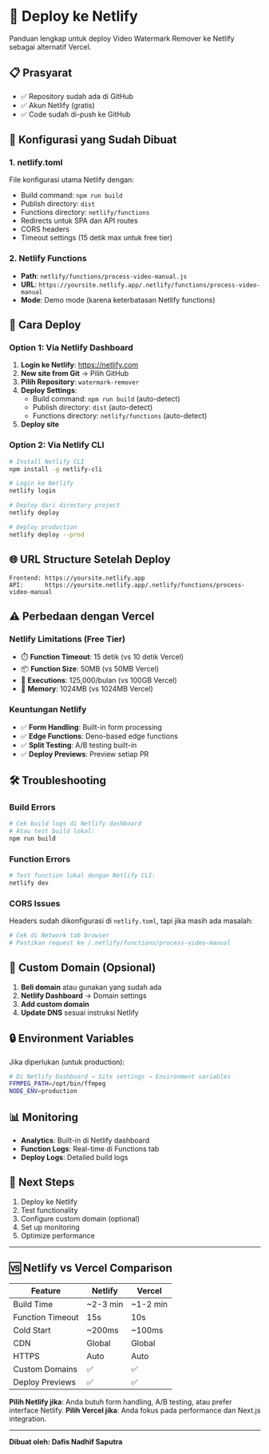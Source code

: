 # 🚀 Deploy ke Netlify

Panduan lengkap untuk deploy Video Watermark Remover ke Netlify sebagai alternatif Vercel.

## 📋 **Prasyarat**

- ✅ Repository sudah ada di GitHub
- ✅ Akun Netlify (gratis)
- ✅ Code sudah di-push ke GitHub

## 🎯 **Konfigurasi yang Sudah Dibuat**

### **1. netlify.toml**
File konfigurasi utama Netlify dengan:
- Build command: `npm run build`
- Publish directory: `dist`
- Functions directory: `netlify/functions`
- Redirects untuk SPA dan API routes
- CORS headers
- Timeout settings (15 detik max untuk free tier)

### **2. Netlify Functions**
- **Path**: `netlify/functions/process-video-manual.js`
- **URL**: `https://yoursite.netlify.app/.netlify/functions/process-video-manual`
- **Mode**: Demo mode (karena keterbatasan Netlify functions)

## 🔧 **Cara Deploy**

### **Option 1: Via Netlify Dashboard**

1. **Login ke Netlify**: https://netlify.com
2. **New site from Git** → Pilih GitHub
3. **Pilih Repository**: `watermark-remover`
4. **Deploy Settings**:
   - Build command: `npm run build` (auto-detect)
   - Publish directory: `dist` (auto-detect)
   - Functions directory: `netlify/functions` (auto-detect)
5. **Deploy site**

### **Option 2: Via Netlify CLI**

```bash
# Install Netlify CLI
npm install -g netlify-cli

# Login ke Netlify
netlify login

# Deploy dari directory project
netlify deploy

# Deploy production
netlify deploy --prod
```

## 🌐 **URL Structure Setelah Deploy**

```
Frontend: https://yoursite.netlify.app
API:      https://yoursite.netlify.app/.netlify/functions/process-video-manual
```

## ⚠️ **Perbedaan dengan Vercel**

### **Netlify Limitations (Free Tier)**
- ⏱️ **Function Timeout**: 15 detik (vs 10 detik Vercel)
- 📦 **Function Size**: 50MB (vs 50MB Vercel)
- 🔄 **Executions**: 125,000/bulan (vs 100GB Vercel)
- 💾 **Memory**: 1024MB (vs 1024MB Vercel)

### **Keuntungan Netlify**
- ✅ **Form Handling**: Built-in form processing
- ✅ **Edge Functions**: Deno-based edge functions
- ✅ **Split Testing**: A/B testing built-in
- ✅ **Deploy Previews**: Preview setiap PR

## 🛠️ **Troubleshooting**

### **Build Errors**
```bash
# Cek build logs di Netlify dashboard
# Atau test build lokal:
npm run build
```

### **Function Errors**
```bash
# Test function lokal dengan Netlify CLI:
netlify dev
```

### **CORS Issues**
Headers sudah dikonfigurasi di `netlify.toml`, tapi jika masih ada masalah:
```bash
# Cek di Network tab browser
# Pastikan request ke /.netlify/functions/process-video-manual
```

## 📝 **Custom Domain (Opsional)**

1. **Beli domain** atau gunakan yang sudah ada
2. **Netlify Dashboard** → Domain settings
3. **Add custom domain**
4. **Update DNS** sesuai instruksi Netlify

## 🔒 **Environment Variables**

Jika diperlukan (untuk production):
```bash
# Di Netlify Dashboard → Site settings → Environment variables
FFMPEG_PATH=/opt/bin/ffmpeg
NODE_ENV=production
```

## 📊 **Monitoring**

- **Analytics**: Built-in di Netlify dashboard
- **Function Logs**: Real-time di Functions tab
- **Deploy Logs**: Detailed build logs

## 🎯 **Next Steps**

1. Deploy ke Netlify
2. Test functionality
3. Configure custom domain (optional)
4. Set up monitoring
5. Optimize performance

---

## 🆚 **Netlify vs Vercel Comparison**

| Feature | Netlify | Vercel |
|---------|---------|---------|
| Build Time | ~2-3 min | ~1-2 min |
| Function Timeout | 15s | 10s |
| Cold Start | ~200ms | ~100ms |
| CDN | Global | Global |
| HTTPS | Auto | Auto |
| Custom Domains | ✅ | ✅ |
| Deploy Previews | ✅ | ✅ |

**Pilih Netlify jika**: Anda butuh form handling, A/B testing, atau prefer interface Netlify.
**Pilih Vercel jika**: Anda fokus pada performance dan Next.js integration.

---

**Dibuat oleh: Dafis Nadhif Saputra**

